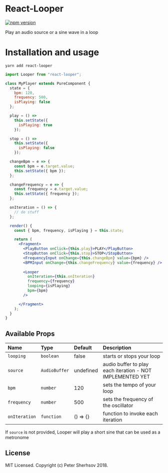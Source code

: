 # React-Looper

[![npm version](https://badge.fury.io/js/react-looper.svg)](https://badge.fury.io/js/react-looper)

Play an audio source or a sine wave in a loop

# Installation and usage

```
yarn add react-looper
```

```jsx
import Looper from "react-looper";

class MyPlayer extends PureComponent {
  state = {
    bpm: 120,
    frequency: 500,
    isPlaying: false
  };

  play = () =>
    this.setState({
      isPlaying: true
    });

  stop = () =>
    this.setState({
      isPlaying: false
    });

  changeBpm = e => {
    const bpm = e.target.value;
    this.setState({ bpm });
  };

  changeFrequency = e => {
    const frequency = e.target.value;
    this.setState({ frequency });
  };

  onIteration = () => {
    // do stuff
  };

  render() {
    const { bpm, frequency, isPlaying } = this.state;

    return (
      <Fragment>
        <PlayButton onClick={this.play}>PLAY</PlayButton>
        <StopButton onClick={this.stop}>STOP</StopButton>
        <FrequencyInput onChange={this.changeBpm} value={bpm} />
        <BPMInput onChange={this.changeFrequency} value={frequency} />
        
        <Looper
          onIteration={this.onIteration}
          frequency={frequency}
          looping={isPlaying}
          bpm={bpm}
        />

      </Fragment>
    );
  }
}
```

## Available Props

| Name          | Type          | Default   | Description                                               |
| :------------ | :------------ | :-------- | :-------------------------------------------------------- |
| `looping`     | `boolean`     | false     | starts or stops your loop                                 |
| `source`      | `AudioBuffer` | undefined | audio buffer to play each iteration - NOT IMPLEMENTED YET |
| `bpm`         | `number`      | 120       | sets the tempo of your loop                               |
| `frequency`   | `number`      | 500       | sets the frequency of the oscillator                      |
| `onIteration` | `function`    | () => {}  | function to invoke each iteration                         |

If `source` is not provided, Looper will play a short sine that can be used as a metronome

## License

MIT Licensed. Copyright (c) Peter Sherhsov 2018.
